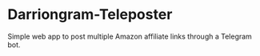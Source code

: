 # Darriongram-Teleposter
Simple web app to post multiple Amazon affiliate links through a Telegram bot.
